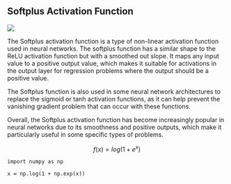 ## Softplus Activation Function 
<img src = "https://pytorch.org/docs/stable/_images/Softplus.png">

The Softplus activation function is a type of non-linear activation function used in neural networks. The softplus function has a similar shape to the ReLU activation function but with a smoothed out slope. It maps any input value to a positive output value, which makes it suitable for activations in the output layer for regression problems where the output should be a positive value.

The Softplus function is also used in some neural network architectures to replace the sigmoid or tanh activation functions, as it can help prevent the vanishing gradient problem that can occur with these functions.

Overall, the Softplus activation function has become increasingly popular in neural networks due to its smoothness and positive outputs, which make it particularly useful in some specific types of problems.

$$f(x) = log(1 + e^x)$$
```
import numpy as np 

x = np.log(1 + np.exp(x))
```
